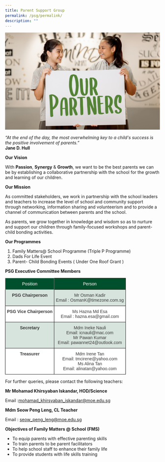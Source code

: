 ```yaml
---
title: Parent Support Group
permalink: /psg/permalink/
description: ""
---
```

![](/images/our-partners-banner.jpg)

*“At the end of the day, the most overwhelming key to a child's success is the positive involvement of parents.”*<br>
**Jane D. Hull**

**Our Vision**

With **Passion**, **Synergy** & **Growth**, we want to be the best parents we can be by establishing a collaborative partnership with the school for the growth and learning of our children.


**Our Mission**

As committed stakeholders, we work in partnership with the school leaders and teachers to increase the level of school and community support through networking, information sharing and volunteerism and to provide a channel of communication between parents and the school.

As parents, we grow together in knowledge and wisdom so as to nurture and support our children through family-focused workshops and parent-child bonding activities.

**Our Programmes**

1. Family Matters@ School Programme (Triple P Programme)
2. Dads For Life Event
3. Parent- Child Bonding Events ( Under One Roof Grant )

**PSG Executive Committee Members**
<style type="text/css">
.tg  {border-collapse:collapse;border-spacing:0;}
.tg td{border-color:black;border-style:solid;border-width:1px;font-family:Arial, sans-serif;font-size:14px;
  overflow:hidden;padding:10px 5px;word-break:normal;}
.tg th{border-color:black;border-style:solid;border-width:1px;font-family:Arial, sans-serif;font-size:14px;
  font-weight:normal;overflow:hidden;padding:10px 5px;word-break:normal;}
.tg .tg-ehl1{background-color:rgba(0, 80, 45, 0.15);color:#3A3A3A;text-align:center;vertical-align:top}
.tg .tg-sm4r{background-color:#FFF;color:#3A3A3A;font-weight:bold;text-align:center;vertical-align:top}
.tg .tg-udm8{background-color:#00502D;border-color:inherit;color:#FFF;text-align:center;vertical-align:top}
.tg .tg-nzmi{background-color:#FFF;color:#3A3A3A;text-align:center;vertical-align:top}
.tg .tg-r8vb{background-color:#00502D;color:#FFF;text-align:center;vertical-align:top}
.tg .tg-vbrg{background-color:rgba(0, 80, 45, 0.15);color:#3A3A3A;font-weight:bold;text-align:center;vertical-align:top}
</style>
<table class="tg">
<thead>
  <tr>
    <th class="tg-udm8"><span style="font-weight:inherit;font-style:inherit">Position</span></th>
    <th class="tg-r8vb"><span style="font-weight:inherit;font-style:inherit">Person</span></th>
  </tr>
</thead>
<tbody>
  <tr>
    <td class="tg-vbrg"><span style="font-weight:bold;font-style:inherit">PSG Chairperson</span></td>
    <td class="tg-ehl1"><span style="font-weight:inherit;font-style:inherit">Mr Osman Kadir</span><br><span style="font-weight:inherit;font-style:inherit">Email : OsmanK@timezone.com.sg</span></td>
  </tr>
  <tr>
    <td class="tg-sm4r"><span style="font-weight:bold;font-style:inherit">PSG Vice Chairperson</span></td>
    <td class="tg-nzmi"><span style="font-weight:inherit;font-style:inherit">Ms Hazna Md Esa</span><br><span style="font-weight:inherit;font-style:inherit">Email : hazna.esa@gmail.com</span></td>
  </tr>
  <tr>
    <td class="tg-vbrg"><span style="font-weight:bold;font-style:inherit">Secretary</span></td>
    <td class="tg-ehl1"><span style="font-weight:inherit;font-style:inherit">Mdm Ineke Nauli</span><br><span style="font-weight:inherit;font-style:inherit">Email: icnauli@mac.com</span><br><span style="font-weight:inherit;font-style:inherit">Mr Pawan Kumar</span><br><span style="font-weight:inherit;font-style:inherit">Email: pawannet24@outlook.com</span></td>
  </tr>
  <tr>
    <td class="tg-sm4r"><span style="font-weight:bold;font-style:inherit">Treasurer</span></td>
    <td class="tg-nzmi"><span style="font-weight:inherit;font-style:inherit">Mdm Irene Tan</span><br><span style="font-weight:inherit;font-style:inherit">Email: tmcirene@yahoo.com</span><br><span style="font-weight:inherit;font-style:inherit">Ms Alina Tan</span><br><span style="font-weight:inherit;font-style:inherit">Email: alinatan@yahoo.com</span></td>
  </tr>
</tbody>
</table>

For further queries, please contact the following teachers:

**Mr Mohamad Khirsyaban Iskandar, HOD/Science**

Email :mohamad_khirsyaban_iskandar@moe.edu.sg



**Mdm Seow Peng Leng, CL Teacher**

Email : seow_peng_leng@moe.edu.sg

**Objectives of Family Matters @ School (FMS)**

* To equip parents with effective parenting skills
* To train parents to be parent facilitators
* To help school staff to enhance their family life
* To provide students with life skills training